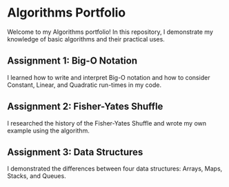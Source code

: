 # Algorithms Portfolio

Welcome to my Algorithms portfolio! In this repository, I demonstrate my knowledge of basic algorithms and their practical uses.

## Assignment 1: Big-O Notation
I learned how to write and interpret Big-O notation and how to consider Constant, Linear, and Quadratic run-times in my code.

## Assignment 2: Fisher-Yates Shuffle
I researched the history of the Fisher-Yates Shuffle and wrote my own example using the algorithm.

## Assignment 3: Data Structures
I demonstrated the differences between four data structures: Arrays, Maps, Stacks, and Queues.
